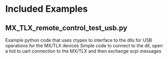 # Included Examples

## MX_TLX_remote_control_test_usb.py
Example python code that uses ctypes to interface to the dlls for USB operations for the MX/TLX devices
Simple code to connect to the dll, open a hid to uart connection to the MX/TLX and then exchange scpi messages


